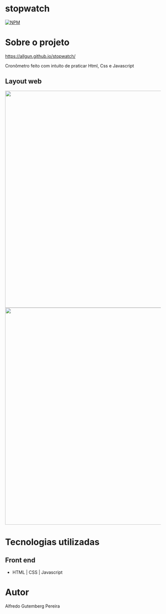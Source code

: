 # stopwatch

[![NPM](https://img.shields.io/npm/l/react)](https://github.com/AllGun/dsmovie/blob/main/LICENSE) 

# Sobre o projeto

https://allgun.github.io/stopwatch/

Cronômetro feito com intuito de praticar Html, Css e Javascript

## Layout web
<div align="center">
  <img src="https://user-images.githubusercontent.com/88584363/168670914-d25325b2-3ef3-4068-97dd-dd58cd5be031.png" width="700px"/>
</div>

<div align="center">
  <img src="https://user-images.githubusercontent.com/88584363/168675371-d695b34b-3fb2-4f8b-909d-711bf2ceaa2c.png" width="700px"/>
</div>

# Tecnologias utilizadas
## Front end
- HTML | CSS | Javascript
# Autor

Alfredo Gutemberg Pereira
